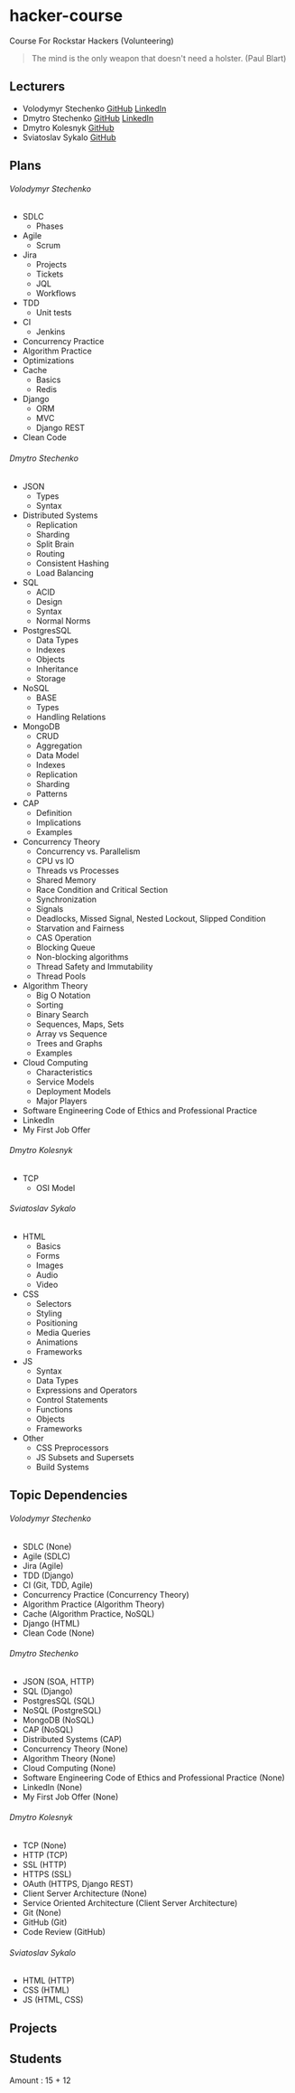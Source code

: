 # hacker-course
Course For Rockstar Hackers (Volunteering)

> The mind is the only weapon that doesn't need a holster. (Paul Blart)

## Lecturers
* Volodymyr Stechenko [GitHub](https://github.com/Leshist "GitHub Profile") [LinkedIn](https://ua.linkedin.com/in/volodymyr-stechenko-72949191 "LinkedIn Profile")
* Dmytro Stechenko [GitHub](https://github.com/d5s8 "GitHub Profile") [LinkedIn](https://www.linkedin.com/in/dmytrostechenko "LinkedIn Profile")
* Dmytro Kolesnyk [GitHub](https://github.com/kolesnyk "GitHub Profile")
* Sviatoslav Sykalo [GitHub](https://github.com/svtslvskl "GitHub Profile")

## Plans

###### Volodymyr Stechenko
* SDLC
  * Phases
* Agile
  * Scrum
* Jira
  * Projects
  * Tickets
  * JQL
  * Workflows
* TDD
  * Unit tests
* CI
  * Jenkins
* Concurrency Practice
* Algorithm Practice
 * Optimizations
* Cache
  * Basics
  * Redis
* Django
  * ORM
  * MVC
  * Django REST
* Clean Code

###### Dmytro Stechenko
* JSON
  * Types
  * Syntax
* Distributed Systems
  * Replication
  * Sharding
  * Split Brain
  * Routing
  * Consistent Hashing
  * Load Balancing
* SQL
  * ACID
  * Design
  * Syntax
  * Normal Norms
* PostgresSQL
  * Data Types
  * Indexes
  * Objects
  * Inheritance 
  * Storage
* NoSQL
  * BASE
  * Types
  * Handling Relations
* MongoDB
  * CRUD
  * Aggregation
  * Data Model
  * Indexes
  * Replication
  * Sharding
  * Patterns
* CAP
  * Definition
  * Implications
  * Examples
* Concurrency Theory
  * Concurrency vs. Parallelism
  * CPU vs IO
  * Threads vs Processes
  * Shared Memory
  * Race Condition and Critical Section
  * Synchronization
  * Signals
  * Deadlocks, Missed Signal, Nested Lockout, Slipped Condition
  * Starvation and Fairness
  * CAS Operation
  * Blocking Queue
  * Non-blocking algorithms 
  * Thread Safety and Immutability 
  * Thread Pools
* Algorithm Theory
  * Big O Notation
  * Sorting
  * Binary Search
  * Sequences, Maps, Sets
  * Array vs Sequence
  * Trees and Graphs
  * Examples
* Cloud Computing
  * Characteristics
  * Service Models
  * Deployment Models
  * Major Players
* Software Engineering Code of Ethics and Professional Practice
* LinkedIn
* My First Job Offer

###### Dmytro Kolesnyk
* TCP
  * OSI Model

###### Sviatoslav Sykalo
* HTML
  * Basics
  * Forms
  * Images
  * Audio
  * Video
* CSS
  * Selectors
  * Styling
  * Positioning
  * Media Queries
  * Animations
  * Frameworks
* JS
  * Syntax
  * Data Types
  * Expressions and Operators
  * Control Statements
  * Functions
  * Objects
  * Frameworks
* Other
  * CSS Preprocessors
  * JS Subsets and Supersets
  * Build Systems
  
## Topic Dependencies 

###### Volodymyr Stechenko
* SDLC (None)
* Agile (SDLC)
* Jira (Agile)
* TDD (Django)
* CI (Git, TDD, Agile)
* Concurrency Practice (Concurrency Theory)
* Algorithm Practice (Algorithm Theory)
* Cache (Algorithm Practice, NoSQL)
* Django (HTML)
* Clean Code (None)

###### Dmytro Stechenko
* JSON (SOA, HTTP)
* SQL (Django)
* PostgresSQL (SQL)
* NoSQL (PostgreSQL)
* MongoDB (NoSQL)
* CAP (NoSQL)
* Distributed Systems (CAP) 
* Concurrency Theory (None)
* Algorithm Theory (None)
* Cloud Computing (None)
* Software Engineering Code of Ethics and Professional Practice (None)
* LinkedIn (None)
* My First Job Offer (None)

###### Dmytro Kolesnyk
* TCP (None)
* HTTP (TCP)
* SSL (HTTP)
* HTTPS (SSL)
* OAuth (HTTPS, Django REST)
* Client Server Architecture (None)
* Service Oriented Architecture (Client Server Architecture)
* Git (None)
* GitHub (Git)
* Code Review (GitHub)

###### Sviatoslav Sykalo
* HTML (HTTP)
* CSS (HTML)
* JS (HTML, CSS) 

## Projects

## Students

Amount : 15 + 12
